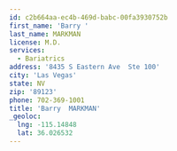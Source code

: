 ```yaml
---
id: c2b664aa-ec4b-469d-babc-00fa3930752b
first_name: 'Barry '
last_name: MARKMAN
license: M.D.
services:
  - Bariatrics
address: '8435 S Eastern Ave  Ste 100'
city: 'Las Vegas'
state: NV
zip: '89123'
phone: 702-369-1001
title: 'Barry  MARKMAN'
_geoloc:
  lng: -115.14848
  lat: 36.026532
---
```

